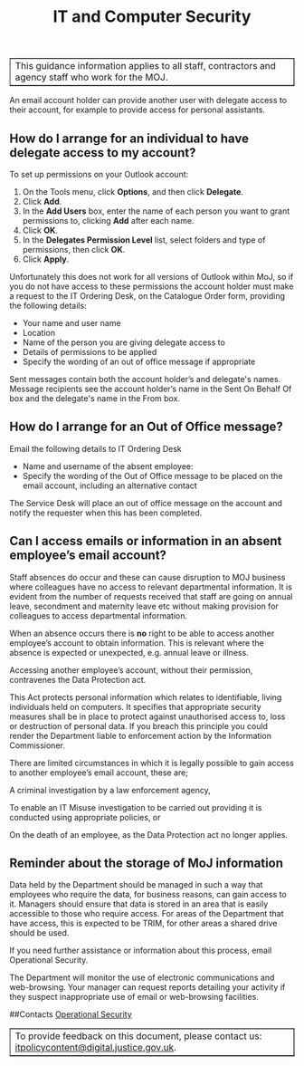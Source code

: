 ﻿---
title: IT and Computer Security
---

<table border='1'>
<tr>
<td>This guidance information applies to all staff, contractors and agency staff who work for the MOJ.</td>
</tr>
</table>

An email account holder can provide another user with delegate access to their account, for example to provide access for personal assistants.

## How do I arrange for an individual to have delegate access to my account?

To set up permissions on your Outlook account:

1.  On the Tools menu, click **Options**, and then click **Delegate**.
2.  Click **Add**.
3.  In the **Add Users** box, enter the name of each person you want to grant permissions to, clicking **Add** after each name.
4.  Click **OK**.
5.  In the **Delegates Permission Level** list, select folders and type of permissions, then click **OK**.
6.  Click **Apply**.

Unfortunately this does not work for all versions of Outlook within MoJ, so if you do not have access to these permissions the account holder must make a request to the IT Ordering Desk, on the Catalogue Order form, providing the following details:

*   Your name and user name
*   Location
*   Name of the person you are giving delegate access to
*   Details of permissions to be applied
*   Specify the wording of an out of office message if appropriate

Sent messages contain both the account holder’s and delegate's names. Message recipients see the account holder’s name in the Sent On Behalf Of box and the delegate's name in the From box.

## How do I arrange for an Out of Office message?

Email the following details to IT Ordering Desk

*   Name and username of the absent employee:
*   Specify the wording of the Out of Office message to be placed on the email account, including an alternative contact

The Service Desk will place an out of office message on the account and notify the requester when this has been completed.

## Can I access emails or information in an absent employee’s email account?

Staff absences do occur and these can cause disruption to MOJ business where colleagues have no access to relevant departmental information.  It is evident from the number of requests received that staff are going on annual leave, secondment and maternity leave etc without making provision for colleagues to access departmental information.

When an absence occurs there is **no** right to be able to access another employee’s account to obtain information. This is relevant where the absence is expected or unexpected, e.g. annual leave or illness.

Accessing another employee’s account, without their permission, contravenes the Data Protection act. 

This Act protects personal information which relates to identifiable, living individuals held on computers. It specifies that appropriate security measures shall be in place to protect against unauthorised access to, loss or destruction of personal data. If you breach this principle you could render the Department liable to enforcement action by the Information Commissioner.

There are limited circumstances in which it is legally possible to gain access to another employee’s email account, these are;

A criminal investigation by a law enforcement agency,

To enable an IT Misuse investigation to be carried out providing it is conducted using appropriate policies, or

On the death of an employee, as the Data Protection act no longer applies.

## Reminder about the storage of MoJ information

Data held by the Department should be managed in such a way that employees who require the data, for business reasons, can gain access to it. Managers should ensure that data is stored in an area that is easily accessible to those who require access. For areas of the Department that have access, this is expected to be TRIM, for other areas a shared drive should be used.

If you need further assistance or information about this process, email Operational Security.

The Department will monitor the use of electronic communications and web-browsing. Your manager can request reports detailing your activity if they suspect inappropriate use of email or web-browsing facilities.

##Contacts
[Operational Security](mailto:operationalsecurityteam@justice.gsi.gov.uk)
     
<table border='1'>
<tr>
<td>To provide feedback on this document, please contact us: <a href="mailto:itpolicycontent@digital.justice.gov.uk?subject=delegate-access">itpolicycontent@digital.justice.gov.uk</a>.</td>
</tr>
</table>